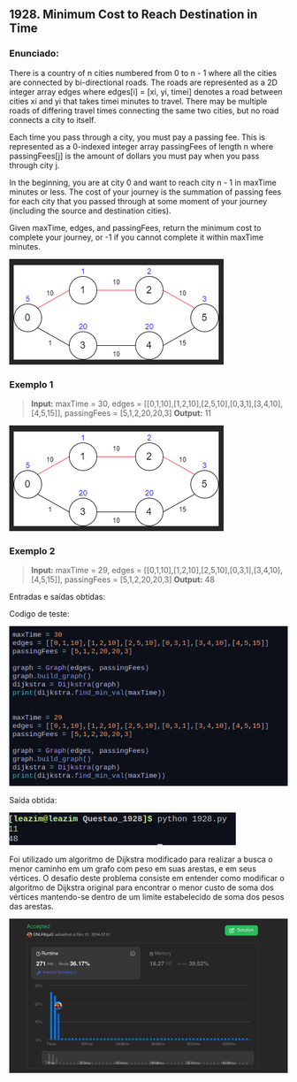 ## 1928. Minimum Cost to Reach Destination in Time

### Enunciado:
There is a country of n cities numbered from 0 to n - 1 where all the cities are connected by bi-directional roads. The roads are represented as a 2D integer array edges where edges[i] = [xi, yi, timei] denotes a road between cities xi and yi that takes timei minutes to travel. There may be multiple roads of differing travel times connecting the same two cities, but no road connects a city to itself.

Each time you pass through a city, you must pay a passing fee. This is represented as a 0-indexed integer array passingFees of length n where passingFees[j] is the amount of dollars you must pay when you pass through city j.

In the beginning, you are at city 0 and want to reach city n - 1 in maxTime minutes or less. The cost of your journey is the summation of passing fees for each city that you passed through at some moment of your journey (including the source and destination cities).

Given maxTime, edges, and passingFees, return the minimum cost to complete your journey, or -1 if you cannot complete it within maxTime minutes.


![ExemploVisal](https://github.com/projeto-de-algoritmos-2024/Grafos2-Online-Judge/blob/master/Questoes/Questao_1928/assets/teste1.png "ExemploVisual")

### Exemplo 1
>**Input:** maxTime = 30, edges = [[0,1,10],[1,2,10],[2,5,10],[0,3,1],[3,4,10],[4,5,15]], passingFees = [5,1,2,20,20,3]
>**Output:** 11

![ExemploVisal](https://github.com/projeto-de-algoritmos-2024/Grafos2-Online-Judge/blob/master/Questoes/Questao_1928/assets/teste1.png "ExemploVisual")

### Exemplo 2
>**Input:** maxTime = 29, edges = [[0,1,10],[1,2,10],[2,5,10],[0,3,1],[3,4,10],[4,5,15]], passingFees = [5,1,2,20,20,3]
>**Output:** 48

Entradas e saídas obtidas:

Codigo de teste:
<br>

![TestesRodados](https://github.com/projeto-de-algoritmos-2024/Grafos2-Online-Judge/blob/master/Questoes/Questao_1928/assets/CodigoTeste.png "TestesRodados")

Saída obtida:
<br>

![SaidasObtidas](https://github.com/projeto-de-algoritmos-2024/Grafos2-Online-Judge/blob/master/Questoes/Questao_1928/assets/OutputTeste.png "SaidasObtidas")

Foi utilizado um algoritmo de Dijkstra modificado para realizar a busca o menor caminho em um grafo com peso em suas arestas, e em seus vértices. O desafio deste problema consiste em entender como modificar o algoritmo de Dijkstra original para encontrar o menor custo de soma dos vértices mantendo-se dentro de um limite estabelecido de soma dos pesos das arestas.
<br>

![Submissao](https://github.com/projeto-de-algoritmos-2024/Grafos2-Online-Judge/blob/master/Questoes/Questao_1928/assets/Aceito.png "Exercicio Submetido")

